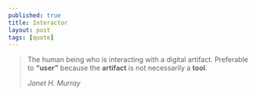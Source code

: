 ```yaml
---
published: true
title: Interactor
layout: post
tags: [quote]
---
```


<blockquote>
  <p>
    The human being who is interacting with a digital artifact. Preferable to <strong>“user”</strong> because the <strong>artifact</strong> is not necessarily a <strong>tool</strong>.
  </p>
  <footer><cite title="Janet H. Murray">Janet H. Murray</cite></footer>
</blockquote>